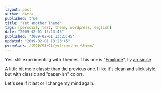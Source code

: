```yaml
---
layout: post
author: detro
published: true
title: "Yet another Theme"
tags: [personal, test, theme, wordpress, english]
date: "2009-02-01 13:23:45"
published: "2009-02-01 13:23:45"
updated: "2009-02-01 13:23:45"
permalink: /2009/02/01/yet-another-theme/
---
```


Yes, still experimenting with Themes. This one is "<a href="http://templates.arcsin.se/emplode-website-template/">Emplode</a>", by <a href="http://arcsin.se/">arcsin.se</a>.

A little bit more classic than the previous one. I like it's clean and slick style, but with classic and "paper-ish" colors.

Let's see if it last or I change my mind again.
